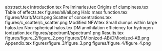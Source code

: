 abstract.tex
introduction.tex
Preliminaries.tex
Origins of clumpiness.tex
Table of effects.tex
figures/all/all.png
Halo mass function.tex
figures/Mcrit/Mcrit.png
Scatter of concentrations.tex
figures/c_scatter/c_scatter.png
Modified NFW.tex
Small clumps within large halos.tex
Non-spherical halos.tex
DM annihilation efficiency for hydrogen ionization.tex
figures/spectrum1/spectrum1.png
Results.tex
figures/figure_2/figure_2.png
figures/DMionized-AB/DMionized-AB.png
Appendix.tex
figures/figure_3/figure_3.png
figures/figure_4/figure_4.png